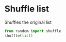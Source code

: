 # Shuffle list

Shuffles the original list

```python
from random import shuffle
shuffle(list)
```

